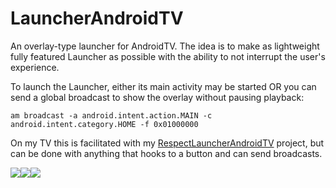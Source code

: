 # LauncherAndroidTV
An overlay-type launcher for AndroidTV. The idea is to make as lightweight fully featured Launcher as possible with the ability to not interrupt the user's experience.

To launch the Launcher, either its main activity may be started OR you can send a global broadcast to show the overlay without pausing playback:

```am broadcast -a android.intent.action.MAIN -c android.intent.category.HOME -f 0x01000000```

On my TV this is facilitated with my [RespectLauncherAndroidTV](https://github.com/lonelytransistor/RespectLauncherAndroidTV) project, but can be done with anything that hooks to a button and can send broadcasts.

![](Screenshot1.png?raw=true)![](Screenshot2.png?raw=true)![](Screenshot3.png?raw=true)
